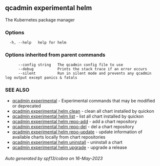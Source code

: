 ## qcadmin experimental helm

The Kubernetes package manager

### Options

```
  -h, --help   help for helm
```

### Options inherited from parent commands

```
      --config string   The qcadmin config file to use
      --debug           Prints the stack trace if an error occurs
      --silent          Run in silent mode and prevents any qcadmin log output except panics & fatals
```

### SEE ALSO

* [qcadmin experimental](qcadmin_experimental.md)	 - Experimental commands that may be modified or deprecated
* [qcadmin experimental helm clean](qcadmin_experimental_helm_clean.md)	 - clean all chart installed by quickon
* [qcadmin experimental helm list](qcadmin_experimental_helm_list.md)	 - list all chart installed by quickon
* [qcadmin experimental helm repo-add](qcadmin_experimental_helm_repo-add.md)	 - add a chart repository
* [qcadmin experimental helm repo-del](qcadmin_experimental_helm_repo-del.md)	 - del a chart repository
* [qcadmin experimental helm repo-update](qcadmin_experimental_helm_repo-update.md)	 - update information of available charts locally from chart repositories
* [qcadmin experimental helm uninstall](qcadmin_experimental_helm_uninstall.md)	 - uninstall a chart
* [qcadmin experimental helm upgrade](qcadmin_experimental_helm_upgrade.md)	 - upgrade a release

###### Auto generated by spf13/cobra on 16-May-2023
